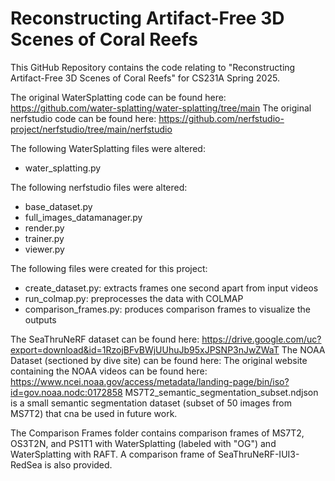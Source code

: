 # Reconstructing Artifact-Free 3D Scenes of Coral Reefs

This GitHub Repository contains the code relating to "Reconstructing Artifact-Free 3D Scenes of Coral Reefs" for CS231A Spring 2025.

The original WaterSplatting code can be found here: https://github.com/water-splatting/water-splatting/tree/main
The original nerfstudio code can be found here: https://github.com/nerfstudio-project/nerfstudio/tree/main/nerfstudio

The following WaterSplatting files were altered:
- water_splatting.py

The following nerfstudio files were altered:
- base_dataset.py
- full_images_datamanager.py
- render.py
- trainer.py
- viewer.py

The following files were created for this project:
- create_dataset.py: extracts frames one second apart from input videos
- run_colmap.py: preprocesses the data with COLMAP
- comparison_frames.py: produces comparison frames to visualize the outputs

The SeaThruNeRF dataset can be found here: https://drive.google.com/uc?export=download&id=1RzojBFvBWjUUhuJb95xJPSNP3nJwZWaT
The NOAA Dataset (sectioned by dive site) can be found here:
The original website containing the NOAA videos can be found here: https://www.ncei.noaa.gov/access/metadata/landing-page/bin/iso?id=gov.noaa.nodc:0172858
MS7T2_semantic_segmentation_subset.ndjson is a small semantic segmentation dataset (subset of 50 images from MS7T2) that cna be used in future work.

The Comparison Frames folder contains comparison frames of MS7T2, OS3T2N, and PS1T1 with WaterSplatting (labeled with "OG") and WaterSplatting with RAFT. A comparison frame of SeaThruNeRF-IUI3-RedSea is also provided.
